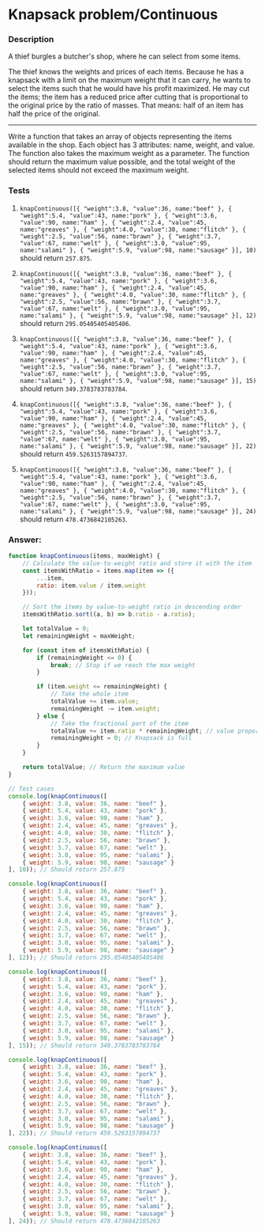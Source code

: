 # Knapsack problem/Continuous

### Description

A thief burgles a butcher's shop, where he can select from some items.

The thief knows the weights and prices of each items. Because he has a knapsack with a limit on the maximum weight that it can carry, he wants to select the items such that he would have his profit maximized. He may cut the items; the item has a reduced price after cutting that is proportional to the original price by the ratio of masses. That means: half of an item has half the price of the original.

---

Write a function that takes an array of objects representing the items available in the shop. Each object has 3 attributes: name, weight, and value. The function also takes the maximum weight as a parameter. The function should return the maximum value possible, and the total weight of the selected items should not exceed the maximum weight.

### Tests

1. `knapContinuous([{ "weight":3.8, "value":36, name:"beef" }, { "weight":5.4, "value":43, name:"pork" }, { "weight":3.6, "value":90, name:"ham" }, { "weight":2.4, "value":45, name:"greaves" }, { "weight":4.0, "value":30, name:"flitch" }, { "weight":2.5, "value":56, name:"brawn" }, { "weight":3.7, "value":67, name:"welt" }, { "weight":3.0, "value":95, name:"salami" }, { "weight":5.9, "value":98, name:"sausage" }], 10)` should return `257.875`.

2. `knapContinuous([{ "weight":3.8, "value":36, name:"beef" }, { "weight":5.4, "value":43, name:"pork" }, { "weight":3.6, "value":90, name:"ham" }, { "weight":2.4, "value":45, name:"greaves" }, { "weight":4.0, "value":30, name:"flitch" }, { "weight":2.5, "value":56, name:"brawn" }, { "weight":3.7, "value":67, name:"welt" }, { "weight":3.0, "value":95, name:"salami" }, { "weight":5.9, "value":98, name:"sausage" }], 12)` should return `295.05405405405406`.

3. `knapContinuous([{ "weight":3.8, "value":36, name:"beef" }, { "weight":5.4, "value":43, name:"pork" }, { "weight":3.6, "value":90, name:"ham" }, { "weight":2.4, "value":45, name:"greaves" }, { "weight":4.0, "value":30, name:"flitch" }, { "weight":2.5, "value":56, name:"brawn" }, { "weight":3.7, "value":67, name:"welt" }, { "weight":3.0, "value":95, name:"salami" }, { "weight":5.9, "value":98, name:"sausage" }], 15)` should return `349.3783783783784`.

4. `knapContinuous([{ "weight":3.8, "value":36, name:"beef" }, { "weight":5.4, "value":43, name:"pork" }, { "weight":3.6, "value":90, name:"ham" }, { "weight":2.4, "value":45, name:"greaves" }, { "weight":4.0, "value":30, name:"flitch" }, { "weight":2.5, "value":56, name:"brawn" }, { "weight":3.7, "value":67, name:"welt" }, { "weight":3.0, "value":95, name:"salami" }, { "weight":5.9, "value":98, name:"sausage" }], 22)` should return `459.5263157894737`.

5. `knapContinuous([{ "weight":3.8, "value":36, name:"beef" }, { "weight":5.4, "value":43, name:"pork" }, { "weight":3.6, "value":90, name:"ham" }, { "weight":2.4, "value":45, name:"greaves" }, { "weight":4.0, "value":30, name:"flitch" }, { "weight":2.5, "value":56, name:"brawn" }, { "weight":3.7, "value":67, name:"welt" }, { "weight":3.0, "value":95, name:"salami" }, { "weight":5.9, "value":98, name:"sausage" }], 24)` should return `478.4736842105263`.

### Answer:

```javascript
function knapContinuous(items, maxWeight) {
    // Calculate the value-to-weight ratio and store it with the item
    const itemsWithRatio = items.map(item => ({
        ...item,
        ratio: item.value / item.weight
    }));

    // Sort the items by value-to-weight ratio in descending order
    itemsWithRatio.sort((a, b) => b.ratio - a.ratio);

    let totalValue = 0;
    let remainingWeight = maxWeight;

    for (const item of itemsWithRatio) {
        if (remainingWeight <= 0) {
            break; // Stop if we reach the max weight
        }

        if (item.weight <= remainingWeight) {
            // Take the whole item
            totalValue += item.value;
            remainingWeight -= item.weight;
        } else {
            // Take the fractional part of the item
            totalValue += item.ratio * remainingWeight; // value proportional to the weight taken
            remainingWeight = 0; // Knapsack is full
        }
    }

    return totalValue; // Return the maximum value
}

// Test cases
console.log(knapContinuous([
    { weight: 3.8, value: 36, name: "beef" },
    { weight: 5.4, value: 43, name: "pork" },
    { weight: 3.6, value: 90, name: "ham" },
    { weight: 2.4, value: 45, name: "greaves" },
    { weight: 4.0, value: 30, name: "flitch" },
    { weight: 2.5, value: 56, name: "brawn" },
    { weight: 3.7, value: 67, name: "welt" },
    { weight: 3.0, value: 95, name: "salami" },
    { weight: 5.9, value: 98, name: "sausage" }
], 10)); // Should return 257.875

console.log(knapContinuous([
    { weight: 3.8, value: 36, name: "beef" },
    { weight: 5.4, value: 43, name: "pork" },
    { weight: 3.6, value: 90, name: "ham" },
    { weight: 2.4, value: 45, name: "greaves" },
    { weight: 4.0, value: 30, name: "flitch" },
    { weight: 2.5, value: 56, name: "brawn" },
    { weight: 3.7, value: 67, name: "welt" },
    { weight: 3.0, value: 95, name: "salami" },
    { weight: 5.9, value: 98, name: "sausage" }
], 12)); // Should return 295.05405405405406

console.log(knapContinuous([
    { weight: 3.8, value: 36, name: "beef" },
    { weight: 5.4, value: 43, name: "pork" },
    { weight: 3.6, value: 90, name: "ham" },
    { weight: 2.4, value: 45, name: "greaves" },
    { weight: 4.0, value: 30, name: "flitch" },
    { weight: 2.5, value: 56, name: "brawn" },
    { weight: 3.7, value: 67, name: "welt" },
    { weight: 3.0, value: 95, name: "salami" },
    { weight: 5.9, value: 98, name: "sausage" }
], 15)); // Should return 349.3783783783784

console.log(knapContinuous([
    { weight: 3.8, value: 36, name: "beef" },
    { weight: 5.4, value: 43, name: "pork" },
    { weight: 3.6, value: 90, name: "ham" },
    { weight: 2.4, value: 45, name: "greaves" },
    { weight: 4.0, value: 30, name: "flitch" },
    { weight: 2.5, value: 56, name: "brawn" },
    { weight: 3.7, value: 67, name: "welt" },
    { weight: 3.0, value: 95, name: "salami" },
    { weight: 5.9, value: 98, name: "sausage" }
], 22)); // Should return 459.5263157894737

console.log(knapContinuous([
    { weight: 3.8, value: 36, name: "beef" },
    { weight: 5.4, value: 43, name: "pork" },
    { weight: 3.6, value: 90, name: "ham" },
    { weight: 2.4, value: 45, name: "greaves" },
    { weight: 4.0, value: 30, name: "flitch" },
    { weight: 2.5, value: 56, name: "brawn" },
    { weight: 3.7, value: 67, name: "welt" },
    { weight: 3.0, value: 95, name: "salami" },
    { weight: 5.9, value: 98, name: "sausage" }
], 24)); // Should return 478.4736842105263
```